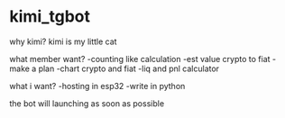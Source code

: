# kimi_tgbot
why kimi? kimi is my little cat

what member want?
-counting like calculation
-est value crypto to fiat
-make a plan
-chart crypto and fiat
-liq and pnl calculator

what i want?
-hosting in esp32
-write in python

the bot will launching as soon as possible
